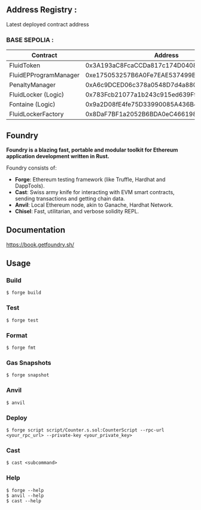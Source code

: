 ## Address Registry :

Latest deployed contract address

### BASE SEPOLIA :

| Contract              | Address                                    | Explorer                                                                        |
| --------------------- | ------------------------------------------ | ------------------------------------------------------------------------------- |
| FluidToken            | 0x3A193aC8FcaCCDa817c174D04081C105154a8441 | https://sepolia.basescan.org/address/0x3A193aC8FcaCCDa817c174D04081C105154a8441 |
| FluidEPProgramManager | 0xe175053257B6A0Fe7EAE537499Ba4465065DdD88 | https://sepolia.basescan.org/address/0xe175053257B6A0Fe7EAE537499Ba4465065DdD88 |
| PenaltyManager        | 0xA6c9DCED06c378a0548D7d4a880e2036A03696CE | https://sepolia.basescan.org/address/0xA6c9DCED06c378a0548D7d4a880e2036A03696CE |
| FluidLocker (Logic)   | 0x783Fcb21077a1b243c915ed639F9c7f5bE9111BB | https://sepolia.basescan.org/address/0x783Fcb21077a1b243c915ed639F9c7f5bE9111BB |
| Fontaine (Logic)      | 0x9a2D08fE4fe75D33990085A436B4aB215Bf9e524 | https://sepolia.basescan.org/address/0x9a2D08fE4fe75D33990085A436B4aB215Bf9e524 |
| FluidLockerFactory    | 0x8DaF7BF1a2052B6BDA0eC46619855Cec77DfbC76 | https://sepolia.basescan.org/address/0x8DaF7BF1a2052B6BDA0eC46619855Cec77DfbC76 |

## Foundry

**Foundry is a blazing fast, portable and modular toolkit for Ethereum application development written in Rust.**

Foundry consists of:

- **Forge**: Ethereum testing framework (like Truffle, Hardhat and DappTools).
- **Cast**: Swiss army knife for interacting with EVM smart contracts, sending transactions and getting chain data.
- **Anvil**: Local Ethereum node, akin to Ganache, Hardhat Network.
- **Chisel**: Fast, utilitarian, and verbose solidity REPL.

## Documentation

https://book.getfoundry.sh/

## Usage

### Build

```shell
$ forge build
```

### Test

```shell
$ forge test
```

### Format

```shell
$ forge fmt
```

### Gas Snapshots

```shell
$ forge snapshot
```

### Anvil

```shell
$ anvil
```

### Deploy

```shell
$ forge script script/Counter.s.sol:CounterScript --rpc-url <your_rpc_url> --private-key <your_private_key>
```

### Cast

```shell
$ cast <subcommand>
```

### Help

```shell
$ forge --help
$ anvil --help
$ cast --help
```

